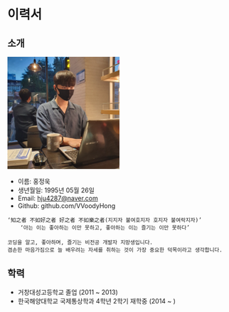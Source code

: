 # 이력서

## 소개
<img src='./images/profile.jpg' width=50% />

- 이름: 홍정욱
- 생년월일: 1995년 05월 26일
- Email: hju4287@naver.com
- Github: github.com/VVoodyHong

```
‘知之者 不如好之者 好之者 不如樂之者(지지자 불여호지자 호지자 불여락지자)’
    ‘아는 이는 좋아하는 이만 못하고, 좋아하는 이는 즐기는 이만 못하다’   

코딩을 알고, 좋아하며, 즐기는 비전공 개발자 지망생입니다.
겸손한 마음가짐으로 늘 배우려는 자세를 취하는 것이 가장 중요한 덕목이라고 생각합니다.
```

## 학력

- 거창대성고등학교 졸업 (2011 ~ 2013)
- 한국해양대학교 국제통상학과 4학년 2학기 재학중 (2014 ~ )
